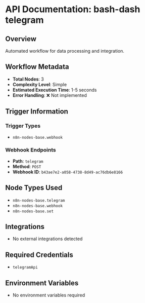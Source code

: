 # API Documentation: bash-dash telegram

## Overview
Automated workflow for data processing and integration.

## Workflow Metadata
- **Total Nodes**: 3
- **Complexity Level**: Simple
- **Estimated Execution Time**: 1-5 seconds
- **Error Handling**: ❌ Not implemented

## Trigger Information
### Trigger Types
- `n8n-nodes-base.webhook`

### Webhook Endpoints
- **Path**: `telegram`
- **Method**: `POST`
- **Webhook ID**: `b43ae7e2-a058-4738-8d49-ac76db6e8166`


## Node Types Used
- `n8n-nodes-base.telegram`
- `n8n-nodes-base.webhook`
- `n8n-nodes-base.set`

## Integrations
- No external integrations detected

## Required Credentials
- `telegramApi`

## Environment Variables
- No environment variables required
